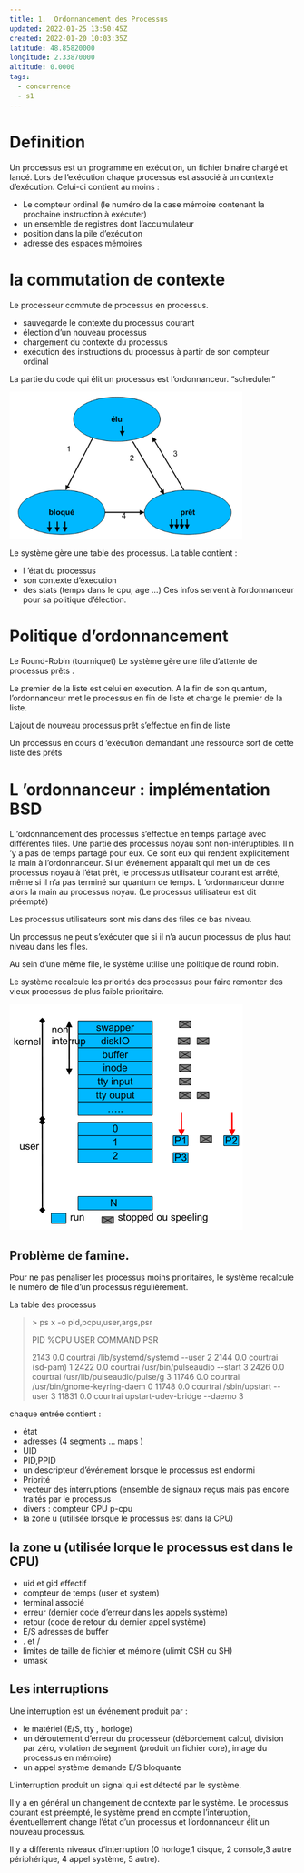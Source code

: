 ```yaml
---
title: 1.  Ordonnancement des Processus
updated: 2022-01-25 13:50:45Z
created: 2022-01-20 10:03:35Z
latitude: 48.85820000
longitude: 2.33870000
altitude: 0.0000
tags:
  - concurrence
  - s1
---
```


# Definition

Un processus est un programme en exécution, un fichier binaire chargé et lancé. Lors de l’exécution chaque processus est associé à un contexte d’exécution. Celui-ci contient au moins :

- Le compteur ordinal (le numéro de la case mémoire contenant la prochaine instruction à exécuter)
- un ensemble de registres dont l’accumulateur
- position dans la pile d’exécution
- adresse des espaces mémoires

# la commutation de contexte

Le processeur commute de processus en processus.

- sauvegarde le contexte du processus courant
- élection d’un nouveau processus
- chargement du contexte du processus
- exécution des instructions du processus à partir de son compteur ordinal

La partie du code qui élit un processus est l’ordonnanceur. “scheduler”

<img src="../../../_resources/d77a73a8bb28804570f533cc45ffc577.png" alt="d77a73a8bb28804570f533cc45ffc577.png" width="410" height="258" class="jop-noMdConv">

Le système gère une table des processus. La table contient :

- l ’état du processus
- son contexte d’éxecution
- des stats (temps dans le cpu, age …) Ces infos servent à l’ordonnanceur pour sa politique d’élection.

# Politique d’ordonnancement

Le Round-Robin (tourniquet) Le système gère une file d’attente de processus prêts .

Le premier de la liste est celui en execution. A la fin de son quantum, l’ordonnanceur met le processus en fin de liste et charge le premier de la liste.

L’ajout de nouveau processus prêt s’effectue en fin de liste

Un processus en cours d ’exécution demandant une ressource sort de cette liste des prêts

# L ’ordonnanceur : implémentation BSD

L ’ordonnancement des processus s’effectue en temps partagé avec différentes files. Une partie des processus noyau sont non-intéruptibles. Il n ’y a pas de temps partagé pour eux. Ce sont eux qui rendent explicitement la main à l’ordonnanceur. Si un événement apparaît qui met un de ces processus noyau à l’état prêt, le processus utilisateur courant est arrêté, même si il n’a pas terminé sur quantum de temps. L ’ordonnanceur donne alors la main au processus noyau. (Le processus utilisateur est dit préempté)

Les processus utilisateurs sont mis dans des files de bas niveau.

Un processus ne peut s’exécuter que si il n’a aucun processus de plus haut niveau dans les files.

Au sein d’une même file, le système utilise une politique de round robin.

Le système recalcule les priorités des processus pour faire remonter des vieux processus de plus faible prioritaire.

![accafc1482cc6254ab0df8e6155df7dc.png](../../../_resources/accafc1482cc6254ab0df8e6155df7dc.png)

## Problème de famine.

Pour ne pas pénaliser les processus moins prioritaires, le système recalcule le numéro de file d’un processus régulièrement.

La table des processus

> \> ps x -o pid,pcpu,user,args,psr
> 
> PID %CPU USER COMMAND PSR
> 
> 2143 0.0 courtrai /lib/systemd/systemd --user 2 2144 0.0 courtrai (sd-pam) 1 2422 0.0 courtrai /usr/bin/pulseaudio --start 3 2426 0.0 courtrai /usr/lib/pulseaudio/pulse/g 3 11746 0.0 courtrai /usr/bin/gnome-keyring-daem 0 11748 0.0 courtrai /sbin/upstart --user 3 11831 0.0 courtrai upstart-udev-bridge --daemo 3

chaque entrée contient :

- état
- adresses (4 segments … maps )
- UID
- PID,PPID
- un descripteur d’événement lorsque le processus est endormi
- Priorité
- vecteur des interruptions (ensemble de signaux reçus mais pas encore traités par le processus
- divers : compteur CPU p-cpu
- la zone u (utilisée lorsque le processus est dans la CPU) 

## la zone u (utilisée lorque le processus est dans le CPU)

- uid et gid effectif
- compteur de temps (user et system)
- terminal associé
- erreur (dernier code d’erreur dans les appels système)
- retour (code de retour du dernier appel système)
- E/S adresses de buffer
- . et /
- limites de taille de fichier et mémoire (ulimit CSH ou SH)
- umask

## Les interruptions

Une interruption est un événement produit par :

- le matériel (E/S, tty , horloge)
- un déroutement d’erreur du processeur (débordement calcul, division par zéro, violation de segment (produit un fichier core), image du processus en mémoire)
- un appel système demande E/S bloquante

L’interruption produit un signal qui est détecté par le système.

Il y a en général un changement de contexte par le système. Le processus courant est préempté, le système prend en compte l’interuption, éventuellement change l’état d’un processus et l’ordonnanceur élit un nouveau processus.

Il y a différents niveaux d’interruption (0 horloge,1 disque, 2 console,3 autre périphérique, 4 appel système, 5 autre).